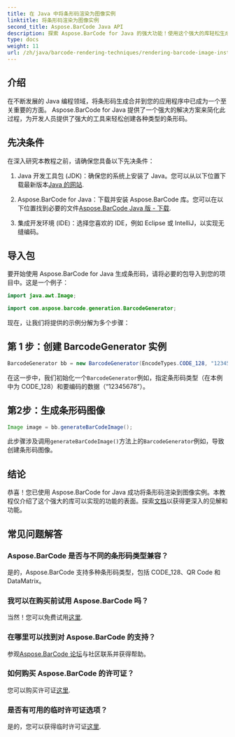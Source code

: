 ```yaml
---
title: 在 Java 中将条形码渲染为图像实例
linktitle: 将条形码渲染为图像实例
second_title: Aspose.BarCode Java API
description: 探索 Aspose.BarCode for Java 的强大功能！使用这个强大的库轻松生成各种类型的条形码。
type: docs
weight: 11
url: /zh/java/barcode-rendering-techniques/rendering-barcode-image-instance/
---
```


## 介绍

在不断发展的 Java 编程领域，将条形码生成合并到您的应用程序中已成为一个至关重要的方面。 Aspose.BarCode for Java 提供了一个强大的解决方案来简化此过程，为开发人员提供了强大的工具来轻松创建各种类型的条形码。

## 先决条件

在深入研究本教程之前，请确保您具备以下先决条件：

1.  Java 开发工具包 (JDK)：确保您的系统上安装了 Java。您可以从以下位置下载最新版本[Java 的网站](https://www.oracle.com/java/technologies/javase-downloads.html).

2. Aspose.BarCode for Java：下载并安装 Aspose.BarCode 库。您可以在以下位置找到必要的文件[Aspose.BarCode Java 版 - 下载](https://releases.aspose.com/barcode/java/).

3. 集成开发环境 (IDE)：选择您喜欢的 IDE，例如 Eclipse 或 IntelliJ，以实现无缝编码。

## 导入包

要开始使用 Aspose.BarCode for Java 生成条形码，请将必要的包导入到您的项目中。这是一个例子：

```java
import java.awt.Image;

import com.aspose.barcode.generation.BarcodeGenerator;
```

现在，让我们将提供的示例分解为多个步骤：

## 第 1 步：创建 BarcodeGenerator 实例

```java
BarcodeGenerator bb = new BarcodeGenerator(EncodeTypes.CODE_128, "12345678");
```

在这一步中，我们初始化一个`BarcodeGenerator`例如，指定条形码类型（在本例中为 CODE_128）和要编码的数据（“12345678”）。

## 第2步：生成条形码图像

```java
Image image = bb.generateBarCodeImage();
```

此步骤涉及调用`generateBarCodeImage()`方法上的`BarcodeGenerator`例如，导致创建条形码图像。

## 结论

恭喜！您已使用 Aspose.BarCode for Java 成功将条形码渲染到图像实例。本教程仅介绍了这个强大的库可以实现的功能的表面。探索[文档](https://reference.aspose.com/barcode/java/)以获得更深入的见解和功能。

## 常见问题解答

### Aspose.BarCode 是否与不同的条形码类型兼容？
是的，Aspose.BarCode 支持多种条形码类型，包括 CODE_128、QR Code 和 DataMatrix。

### 我可以在购买前试用 Aspose.BarCode 吗？
当然！您可以免费试用[这里](https://releases.aspose.com/).

### 在哪里可以找到对 Aspose.BarCode 的支持？
参观[Aspose.BarCode 论坛](https://forum.aspose.com/c/barcode/13)与社区联系并获得帮助。

### 如何购买 Aspose.BarCode 的许可证？
您可以购买许可证[这里](https://purchase.aspose.com/buy).

### 是否有可用的临时许可证选项？
是的，您可以获得临时许可证[这里](https://purchase.aspose.com/temporary-license/).

